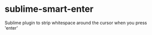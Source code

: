 # sublime-smart-enter

Sublime plugin to strip whitespace around the cursor when you press 'enter'

